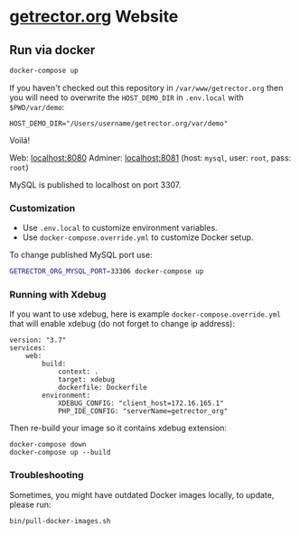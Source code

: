 # [getrector.org](https://getrector.org) Website

## Run via docker

```bash
docker-compose up
```

If you haven't checked out this repository in `/var/www/getrector.org`
then you will need to overwrite the `HOST_DEMO_DIR` in `.env.local` with `$PWD/var/demo`:
```dotenv
HOST_DEMO_DIR="/Users/username/getrector.org/var/demo"
```

Voilá!

Web: [localhost:8080](http://localhost:8080)
Adminer: [localhost:8081](http://localhost:8081) (host: `mysql`, user: `root`, pass: `root`)

MySQL is published to localhost on port 3307.

### Customization

- Use `.env.local` to customize environment variables.
- Use `docker-compose.override.yml` to customize Docker setup.

To change published MySQL port use:
```bash
GETRECTOR_ORG_MYSQL_PORT=33306 docker-compose up
```

### Running with Xdebug
If you want to use xdebug, here is example `docker-compose.override.yml` that will enable xdebug (do not forget to change ip address):
```
version: "3.7"
services:
    web:
        build:
            context: .
            target: xdebug
            dockerfile: Dockerfile
        environment:
            XDEBUG_CONFIG: "client_host=172.16.165.1"
            PHP_IDE_CONFIG: "serverName=getrector_org"

```

Then re-build your image so it contains xdebug extension:
```
docker-compose down
docker-compose up --build
```

### Troubleshooting

Sometimes, you might have outdated Docker images locally, to update, please run:

```bash
bin/pull-docker-images.sh
```
